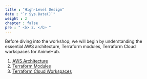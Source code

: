 ```yaml
---
title : "High-Level Design"
date : "`r Sys.Date()`"
weight : 2
chapter : false
pre : " <b> 2. </b> "
---
```


Before diving into the workshop, we will begin by understanding the essential AWS architecture, Terraform modules, Terraform Cloud workspaces for AnimeHub.

1. [AWS Architecture](1-AWS-Architecture)
2. [Terraform Modules](2-Terraform-Modules)
3. [Terraform Cloud Workspaces](3-Terraform-Cloud-Workspaces)
<!-- need to remove parenthesis for path in Hugo 0.88.1 for Windows-->

